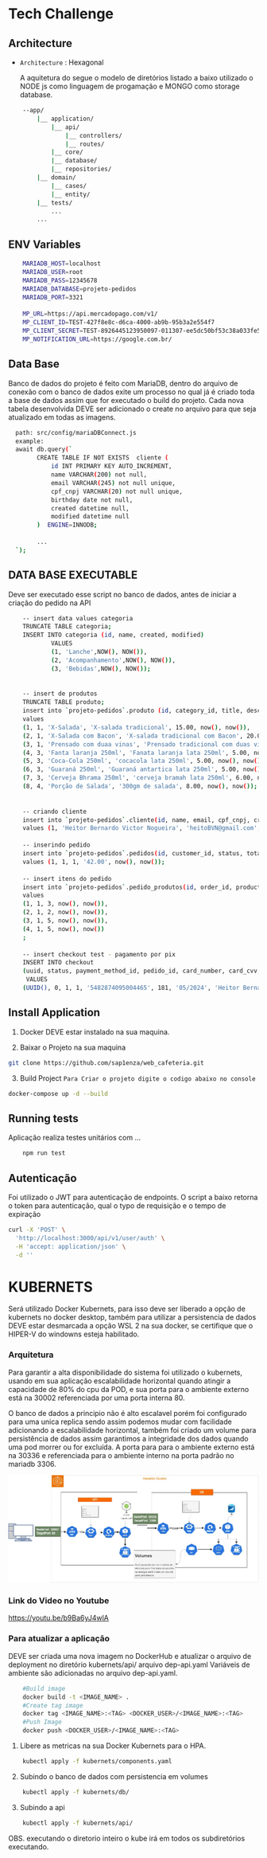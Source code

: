 <h1>Tech Challenge</h1>

## Architecture

- `Architecture` : Hexagonal

  A aquitetura do segue o modelo de diretórios listado a baixo utilizado o NODE js como linguagem de progamação e MONGO como storage database.

```bash
    --app/
        |__ application/
            |__ api/
                |__ controllers/
                |__ routes/
            |__ core/
            |__ database/
            |__ repositories/
        |__ domain/
            |__ cases/
            |__ entity/
        |__ tests/
            ...
        ...
```

## ENV Variables

```bash
    MARIADB_HOST=localhost
    MARIADB_USER=root
    MARIADB_PASS=12345678
    MARIADB_DATABASE=projeto-pedidos
    MARIADB_PORT=3321

    MP_URL=https://api.mercadopago.com/v1/
    MP_CLIENT_ID=TEST-427f8e8c-d6ca-4000-ab9b-95b3a2e554f7
    MP_CLIENT_SECRET=TEST-8926445123950097-011307-ee5dc50bf53c38a033fe5da4c9acc9c1__LD_LB__-209191463
    MP_NOTIFICATION_URL=https://google.com.br/
```

## Data Base

Banco de dados do projeto é feito com MariaDB, dentro do arquivo de conexão com o banco de dados exite um processo no qual já é criado toda a base de dados assim que for executado o build do projeto.
Cada nova tabela desenvolvida DEVE ser adicionado o create no arquivo para que seja atualizado em todas as imagens.

```bash
  path: src/config/mariaDBConnect.js
  example:
  await db.query(`
        CREATE TABLE IF NOT EXISTS  cliente (
            id INT PRIMARY KEY AUTO_INCREMENT,
            name VARCHAR(200) not null,
            email VARCHAR(245) not null unique,
            cpf_cnpj VARCHAR(20) not null unique,
            birthday date not null,
            created datetime null,
            modified datetime null
        )  ENGINE=INNODB;

        ...
  `);
```

## DATA BASE EXECUTABLE

Deve ser executado esse script no banco de dados, antes de iniciar a criação do pedido na API

```bash
    -- insert data values categoria
    TRUNCATE TABLE categoria;
    INSERT INTO categoria (id, name, created, modified)
            VALUES
            (1, 'Lanche',NOW(), NOW()),
            (2, 'Acompanhamento',NOW(), NOW()),
            (3, 'Bebidas',NOW(), NOW());


    -- insert de produtos
    TRUNCATE TABLE produto;
    insert into `projeto-pedidos`.produto (id, category_id, title, description, value, created, modified)
    values
    (1, 1, 'X-Salada', 'X-salada tradicional', 15.00, now(), now()),
    (2, 1, 'X-Salada com Bacon', 'X-salada tradicional com Bacon', 20.00, now(), now()),
    (3, 1, 'Prensado com duaa vinas', 'Prensado tradicional com duas vinas', 12.00, now(), now()),
    (4, 3, 'Fanta laranja 250ml', 'Fanata laranja lata 250ml', 5.00, now(), now()),
    (5, 3, 'Coca-Cola 250ml', 'cocacola lata 250ml', 5.00, now(), now()),
    (6, 3, 'Guaraná 250ml', 'Guaraná antartica lata 250ml', 5.00, now(), now()),
    (7, 3, 'Cerveja Bhrama 250ml', 'cerveja bramah lata 250ml', 6.00, now(), now()),
    (8, 4, 'Porção de Salada', '300gm de salada', 8.00, now(), now());


    -- criando cliente
    insert into `projeto-pedidos`.cliente(id, name, email, cpf_cnpj, created, modified)
    values (1, 'Heitor Bernardo Victor Nogueira', 'heitoBVN@gmail.com', '31759487740', now(), now());

    -- inserindo pedido
    insert into `projeto-pedidos`.pedidos(id, customer_id, status, total_value, created, modified)
    values (1, 1, 1, '42.00', now(), now());

    -- insert itens do pedido
    insert into `projeto-pedidos`.pedido_produtos(id, order_id, product_id, created, modified)
    values
    (1, 1, 3, now(), now()),
    (2, 1, 2, now(), now()),
    (3, 1, 5, now(), now()),
    (4, 1, 5, now(), now())
    ;

    -- insert checkout test - pagamento por pix
    INSERT INTO checkout
	(uuid, status, payment_method_id, pedido_id, card_number, card_cvv, card_expiration_date, payer_name, payer_email, payer_document, total_value, created, modified)
	 VALUES
	(UUID(), 0, 1, 1, '5482874095004465', 181, '05/2024', 'Heitor Bernardo Victor Nogueira', 'heitoBVN@gmail.com', '31759487740', 42.00, NOW(),  NOW());

```

## Install Application

1. Docker DEVE estar instalado na sua maquina.

2. Baixar o Projeto na sua maquina

```bash
git clone https://github.com/sap1enza/web_cafeteria.git
```

3. Build Project
   `Para Criar o projeto digite o codigo abaixo no console`

```bash
docker-compose up -d --build
```

## Running tests

Aplicação realiza testes unitários com ...

```bash
    npm run test
```

## Autenticação

Foi utilizado o JWT para autenticação de endpoints. O script a baixo retorna o token para autenticação, qual o typo de requisição e o tempo de expiração

```bash
curl -X 'POST' \
  'http://localhost:3000/api/v1/user/auth' \
  -H 'accept: application/json' \
  -d ''
```

# KUBERNETS

Será utilizado Docker Kubernets, para isso deve ser liberado a opção de kubernets no docker desktop, também para utilizar a persistencia de dados DEVE estar desmarcada a opção WSL 2 na sua docker, se certifique que o HIPER-V do windowns esteja habilitado.

### Arquitetura

Para garantir a alta disponibilidade do sistema foi utilizado o kubernets, usando em sua aplicação escalabilidade horizontal quando atingir a capacidade de 80% do cpu da POD, e sua porta para o ambiente externo está na 30002 referenciada por uma porta interna 80.

O banco de dados a principio não é alto escalavel porém foi configurado para uma unica replica sendo assim podemos mudar com facilidade adicionando a escalabilidade horizontal, também foi criado um volume para persistência de dados assim garantimos a integridade dos dados quando uma pod morrer ou for excluída.
A porta para para o ambiente externo está na 30336 e referenciada para o ambiente interno na porta padrão no mariadb 3306.

![plot](arquitetura.jpg)

### Link do Video no Youtube

https://youtu.be/b9Ba6yJ4wlA

### Para atualizar a aplicação

DEVE ser criada uma nova imagem no DockerHub e atualizar o arquivo de deployment no diretório kubernets/api/ arquivo dep-api.yaml
Variáveis de ambiente são adicionadas no arquivo dep-api.yaml.

```bash
    #Build image
    docker build -t <IMAGE_NAME> .
    #Create tag image
    docker tag <IMAGE_NAME>:<TAG> <DOCKER_USER>/<IMAGE_NAME>:<TAG>
    #Push Image
    docker push <DOCKER_USER>/<IMAGE_NAME>:<TAG>

```

1. Libere as metricas na sua Docker Kubernets para o HPA.

```bash
    kubectl apply -f kubernets/components.yaml
```

2. Subindo o banco de dados com persistencia em volumes

```bash
    kubectl apply -f kubernets/db/
```

3. Subindo a api

```bash
    kubectl apply -f kubernets/api/
```

OBS. executando o diretorio inteiro o kube irá em todos os subdiretórios executando.

